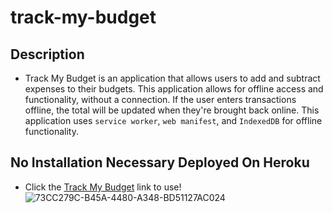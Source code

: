 # track-my-budget

## Description
* Track My Budget is an application that allows users to add and subtract expenses to their budgets. This application allows for offline access and functionality, without a connection. If the user enters transactions offline, the total will be updated when they're brought back online. This application uses `service worker`, `web manifest`, and `IndexedDB` for offline functionality.

## No Installation Necessary Deployed On Heroku
* Click the <a href="https://afternoon-lowlands-53183.herokuapp.com/">Track My Budget</a> link to use!
![73CC279C-B45A-4480-A348-BD51127AC024](https://user-images.githubusercontent.com/80868375/131238218-7fe97e9e-7a90-4c14-9bfd-fe51939fd490.jpeg)
